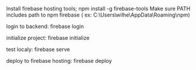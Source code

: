 Install firebase hosting tools;
npm install -g firebase-tools
Make sure PATH includes path to npm firebase ( ex: C:\Users\wilhe\AppData\Roaming\npm)

login to backend:
firebase login

initialize project:
firebase initialize

test localy:
firebase serve

deploy to firebase hosting:
firebase deploy